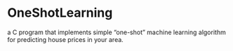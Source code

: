 # OneShotLearning
a C program that implements simple “one-shot” machine learning algorithm for predicting house prices in your area.
